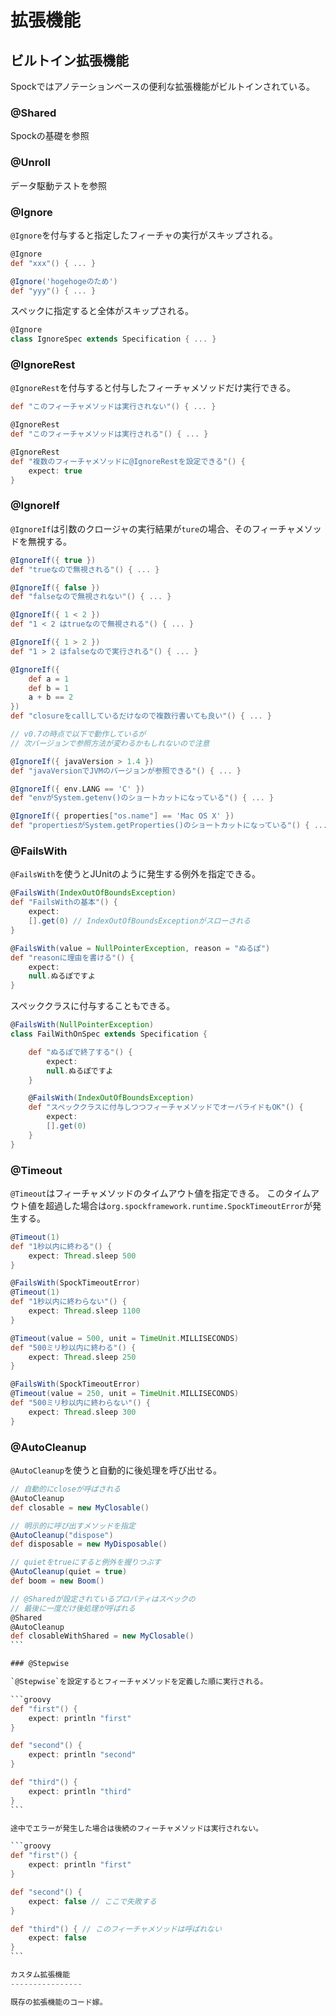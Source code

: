 
拡張機能
========

ビルトイン拡張機能
------------------

Spockではアノテーションベースの便利な拡張機能がビルトインされている。

### @Shared

Spockの基礎を参照

### @Unroll

データ駆動テストを参照

### @Ignore

`@Ignore`を付与すると指定したフィーチャの実行がスキップされる。

```groovy
@Ignore
def "xxx"() { ... }

@Ignore('hogehogeのため')
def "yyy"() { ... }
```

スペックに指定すると全体がスキップされる。

```groovy
@Ignore
class IgnoreSpec extends Specification { ... }
```

### @IgnoreRest

`@IgnoreRest`を付与すると付与したフィーチャメソッドだけ実行できる。

```groovy
def "このフィーチャメソッドは実行されない"() { ... }

@IgnoreRest
def "このフィーチャメソッドは実行される"() { ... }

@IgnoreRest
def "複数のフィーチャメソッドに@IgnoreRestを設定できる"() {
    expect: true
}
```

### @IgnoreIf

`@IgnoreIf`は引数のクロージャの実行結果が`ture`の場合、そのフィーチャメソッドを無視する。

```groovy
@IgnoreIf({ true })
def "trueなので無視される"() { ... }

@IgnoreIf({ false })
def "falseなので無視されない"() { ... }

@IgnoreIf({ 1 < 2 })
def "1 < 2 はtrueなので無視される"() { ... }

@IgnoreIf({ 1 > 2 })
def "1 > 2 はfalseなので実行される"() { ... }

@IgnoreIf({
    def a = 1
    def b = 1
    a + b == 2
})
def "closureをcallしているだけなので複数行書いても良い"() { ... }

// v0.7の時点で以下で動作しているが
// 次バージョンで参照方法が変わるかもしれないので注意

@IgnoreIf({ javaVersion > 1.4 })
def "javaVersionでJVMのバージョンが参照できる"() { ... }

@IgnoreIf({ env.LANG == 'C' })
def "envがSystem.getenv()のショートカットになっている"() { ... }

@IgnoreIf({ properties["os.name"] == 'Mac OS X' })
def "propertiesがSystem.getProperties()のショートカットになっている"() { ... }
```

### @FailsWith

`@FailsWith`を使うとJUnitのように発生する例外を指定できる。

```groovy
@FailsWith(IndexOutOfBoundsException)
def "FailsWithの基本"() {
    expect:
    [].get(0) // IndexOutOfBoundsExceptionがスローされる
}

@FailsWith(value = NullPointerException, reason = "ぬるぽ")
def "reasonに理由を書ける"() {
    expect:
    null.ぬるぽですよ
}
```

スペッククラスに付与することもできる。

```groovy
@FailsWith(NullPointerException)
class FailWithOnSpec extends Specification {

    def "ぬるぽで終了する"() {
        expect:
        null.ぬるぽですよ
    }

    @FailsWith(IndexOutOfBoundsException)
    def "スペッククラスに付与しつつフィーチャメソッドでオーバライドもOK"() {
        expect:
        [].get(0)
    }
}
```

### @Timeout

`@Timeout`はフィーチャメソッドのタイムアウト値を指定できる。
このタイムアウト値を超過した場合は`org.spockframework.runtime.SpockTimeoutError`が発生する。

```groovy
@Timeout(1)
def "1秒以内に終わる"() {
    expect: Thread.sleep 500
}

@FailsWith(SpockTimeoutError)
@Timeout(1)
def "1秒以内に終わらない"() {
    expect: Thread.sleep 1100
}

@Timeout(value = 500, unit = TimeUnit.MILLISECONDS)
def "500ミリ秒以内に終わる"() {
    expect: Thread.sleep 250
}

@FailsWith(SpockTimeoutError)
@Timeout(value = 250, unit = TimeUnit.MILLISECONDS)
def "500ミリ秒以内に終わらない"() {
    expect: Thread.sleep 300
}
```

### @AutoCleanup

`@AutoCleanup`を使うと自動的に後処理を呼び出せる。

````groovy
// 自動的にcloseが呼ばされる
@AutoCleanup
def closable = new MyClosable()

// 明示的に呼び出すメソッドを指定
@AutoCleanup("dispose")
def disposable = new MyDisposable()

// quietをtrueにすると例外を握りつぶす
@AutoCleanup(quiet = true)
def boom = new Boom()

// @Sharedが設定されているプロパティはスペックの
// 最後に一度だけ後処理が呼ばれる
@Shared
@AutoCleanup
def closableWithShared = new MyClosable()
```

### @Stepwise

`@Stepwise`を設定するとフィーチャメソッドを定義した順に実行される。

```groovy
def "first"() {
    expect: println "first"
}

def "second"() {
    expect: println "second"
}

def "third"() {
    expect: println "third"
}
```

途中でエラーが発生した場合は後続のフィーチャメソッドは実行されない。

```groovy
def "first"() {
    expect: println "first"
}

def "second"() {
    expect: false // ここで失敗する
}

def "third"() { // このフィーチャメソッドは呼ばれない
    expect: false
}
```

カスタム拡張機能
----------------

既存の拡張機能のコード嫁。
